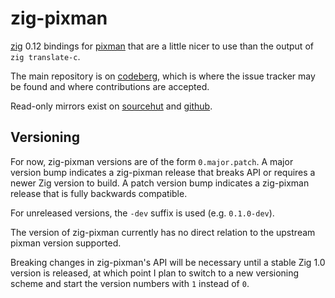# zig-pixman

[zig](https://ziglang.org/) 0.12 bindings for
[pixman](https://gitlab.freedesktop.org/pixman/pixman) that are a little
nicer to use than the output of `zig translate-c`.

The main repository is on [codeberg](https://codeberg.org/ifreund/zig-pixman),
which is where the issue tracker may be found and where contributions are accepted.

Read-only mirrors exist on [sourcehut](https://git.sr.ht/~ifreund/zig-pixman)
and [github](https://github.com/ifreund/zig-pixman).

## Versioning

For now, zig-pixman versions are of the form `0.major.patch`. A major version
bump indicates a zig-pixman release that breaks API or requires a newer Zig
version to build. A patch version bump indicates a zig-pixman release that is
fully backwards compatible.

For unreleased versions, the `-dev` suffix is used (e.g. `0.1.0-dev`).

The version of zig-pixman currently has no direct relation to the upstream
pixman version supported.

Breaking changes in zig-pixman's API will be necessary until a stable Zig 1.0
version is released, at which point I plan to switch to a new versioning scheme
and start the version numbers with `1` instead of `0`.

